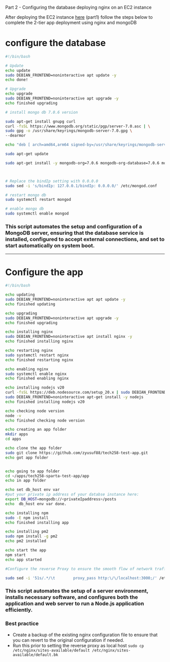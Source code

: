 
Part 2 - Configuring the database deploying nginx on an EC2 instance  <br>

After deploying the EC2 instance [here](https://github.com/zyusuf88/EC2-nginx-deployment)     (part1) follow the steps below to complete the 2-tier app deployment using nginx and mongoDB

# configure the database 
```bash 
#!/bin/bash

# Update
echo update
sudo DEBIAN_FRONTEND=noninteractive apt update -y
echo done!

# Upgrade
echo upgrade
sudo DEBIAN_FRONTEND=noninteractive apt upgrade -y
echo finished upgrading

# install mongo db 7.0.6 version

sudo apt-get install gnupg curl
curl -fsSL https://www.mongodb.org/static/pgp/server-7.0.asc | \
sudo gpg -o /usr/share/keyrings/mongodb-server-7.0.gpg \
--dearmor

echo "deb [ arch=amd64,arm64 signed-by=/usr/share/keyrings/mongodb-server-7.0.gpg ] https://repo.mongodb.org/apt/ubuntu jammy/mongodb-org/7.0 multiverse" | sudo tee /etc/apt/sources.list.d/mongodb-org-7.0.list

sudo apt-get update

sudo apt-get install -y mongodb-org=7.0.6 mongodb-org-database=7.0.6 mongodb-org-server=7.0.6 mongodb-mongosh=2.2.4 mongodb-org-mongos=7.0.6 mongodb-org-tools=7.0.6



# Replace the bindIp setting with 0.0.0.0
sudo sed -i 's/bindIp: 127.0.0.1/bindIp: 0.0.0.0/' /etc/mongod.conf

# restart mongo db 
sudo systemctl restart mongod

# enable mongo db
sudo systemctl enable mongod

```
### This script automates the setup and configuration of a MongoDB server, ensuring that the database service is installed, configured to accept external connections, and set to start automatically on system boot.

--------------------------
# Configure the app 

```bash 
#!/bin/bash

echo updating
sudo DEBIAN_FRONTEND=noninteractive apt apt update -y
echo finished updating

echo upgrading
sudo DEBIAN_FRONTEND=noninteractive apt upgrade -y
echo finished upgrading

echo installing nginx
sudo DEBIAN_FRONTEND=noninteractive apt install nginx -y
echo finished installing nginx

echo restarting nginx
sudo systemctl restart nginx
echo finished restarting nginx

echo enabling nginx
sudo systemctl enable nginx
echo finished enabling nginx

echo installing nodejs v20
curl -fsSL https://deb.nodesource.com/setup_20.x | sudo DEBIAN_FRONTEND=noninteractive -E bash - &&\
sudo DEBIAN_FRONTEND=noninteractive apt-get install -y nodejs
echo finished installing nodejs v20

echo checking node version
node -v
echo finished checking node version

echo creating an app folder 
mkdir apps
cd apps

echo clone the app folder
sudo git clone https://github.com/zyusuf88/tech258-test-app.git
echo got app folder


echo going to app folder
cd ~/apps/tech258-sparta-test-app/app
echo in app folder

echo set db_host env var
#put your private ip address of your databse instance here: 
export DB_HOST=mongodb://<privateIpaddress>/posts 
echo  db_host env var done.

echo installing npm
sudo -E npm install
echo finished installing app

echo installing pm2
sudo npm install -g pm2
echo pm2 installed

echo start the app
npm start 
echo app started

#Configure the reverse Proxy to ensure the smooth flow of network traffic between clients and applications

sudo sed -i '51s/.*/\t        proxy_pass http:\/\/localhost:3000;/' /etc/nginx/sites-available/default

``` 
### This script automates the setup of a server environment, installs necessary software, and configures both the application and web server to run a Node.js application efficiently.

### Best practice
- Create a backup of the existing nginx configuration file to ensure that you can revert to the original configuration if needed.
- Run this prior to setting the reverse proxy as local host `sudo cp /etc/nginx/sites-available/default /etc/nginx/sites-available/default.bk`